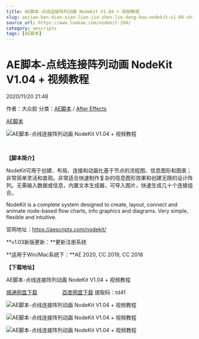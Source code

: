 ```yaml
---
title: AE脚本-点线连接阵列动画 NodeKit V1.04 + 视频教程
slug: aejiao-ben-dian-xian-lian-jie-zhen-lie-dong-hua-nodekit-v1-04-shi-pin-jiao-cheng
source_url: https://www.lookae.com/nodekit-104/
category: aescripts
tags: [AE脚本]
---
```

# AE脚本-点线连接阵列动画 NodeKit V1.04 + 视频教程

2020/11/20 21:48

作者：大众脸
分类：[AE脚本](https://www.lookae.com/after-effects/aescripts/) / [After Effects](https://www.lookae.com/after-effects/)

[AE脚本](https://www.lookae.com/tag/ae%e8%84%9a%e6%9c%ac/)

![AE脚本-点线连接阵列动画 NodeKit V1.04 + 视频教程](https://www.lookae.com/wp-content/uploads/2019/05/NodeKit.jpg "AE脚本-点线连接阵列动画 NodeKit V1.04 + 视频教程-LookAE.com")

﻿

**【脚本简介】**

NodeKit可用于创建、布局、连接和动画化基于节点的流程图、信息图形和图表；非常简单灵活和直观。非常适合快速制作复杂的信息图形效果和创建无限的设计阵列。无需输入数据或信息，内置文本生成器，可导入图片，快速生成几十个连接组合。

NodeKit is a complete system designed to create, layout, connect and animate node-based flow charts, info graphics and diagrams. Very simple, flexible and intuitive.

官网地址：https://aescripts.com/nodekit/

**v1.03新版更新：**更新注册系统

**适用于Win/Mac系统下：**AE 2020, CC 2019, CC 2018

**【下载地址】**

AE脚本-点线连接阵列动画 NodeKit V1.04 + 视频教程

[城通网盘下载](https://089u.com/file/680462-471994376)                 [百度网盘下载](https://pan.baidu.com/s/1VdSXroHWBwsgn8jyipGXpw) 提取码：td41

![AE脚本-点线连接阵列动画 NodeKit V1.04 + 视频教程](https://aescripts.com/media/catalog/product/n/k/nk_sample_2_2.gif "AE脚本-点线连接阵列动画 NodeKit V1.04 + 视频教程-LookAE.com")

![AE脚本-点线连接阵列动画 NodeKit V1.04 + 视频教程](https://aescripts.com/media/catalog/product/n/k/nk_sample_1_1.gif "AE脚本-点线连接阵列动画 NodeKit V1.04 + 视频教程-LookAE.com")

![AE脚本-点线连接阵列动画 NodeKit V1.04 + 视频教程](https://aescripts.com/media/catalog/product/n/k/nk_sample_3_1.gif "AE脚本-点线连接阵列动画 NodeKit V1.04 + 视频教程-LookAE.com")
